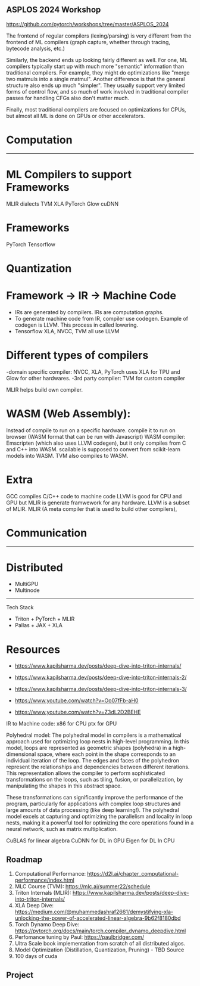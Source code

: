 ## ASPLOS 2024 Workshop

https://github.com/pytorch/workshops/tree/master/ASPLOS_2024

The frontend of regular compilers (lexing/parsing) is very different from the frontend of ML compilers (graph capture, whether through tracing, bytecode analysis, etc.)

Similarly, the backend ends up looking fairly different as well. For one, ML compilers typically start up with much more "semantic" information than traditional compilers. For example, they might do optimizations like "merge two matmuls into a single matmul". Another difference is that the general structure also ends up much "simpler". They usually support very limited forms of control flow, and so much of work involved in traditional compiler passes for handling CFGs also don't matter much.

Finally, most traditional compilers are focused on optimizations for CPUs, but almost all ML is done on GPUs or other accelerators.

# Computation
------------------------------

# ML Compilers to support Frameworks
MLIR dialects
TVM
XLA
PyTorch Glow
cuDNN 

# Frameworks
PyTorch
Tensorflow

# Quantization

# Framework -> IR -> Machine Code
- IRs are generated by compilers. IRs are computation graphs.
- To generate machine code from IR, compiler use codegen. Example of codegen is LLVM. This process in called lowering.
- Tensorflow XLA, NVCC, TVM all use LLVM

# Different types of compilers
-domain specific compiler: NVCC, XLA, PyTorch uses XLA for TPU and Glow for other hardwares.
-3rd party compiler: TVM for custom compiler

MLIR helps build own compiler.

# WASM  (Web Assembly):
Instead of compile to run on a specific hardware. compile it to run on browser (WASM format that can be run with Javascript)
WASM compiler: Emscripten (which also uses LLVM codegen), but it only compiles from C and C++ into WASM. scailable is supposed to convert from scikit-learn models into WASM.
TVM also compiles to WASM.


# Extra
GCC compiles C/C++ code to machine code
LLVM is good for CPU and GPU but MLIR is generate framwework for any hardware. LLVM is a subset of MLIR.
MLIR (A meta compiler that is used to build other compilers), 

# Communication
-----------------------------

# Distributed

- MultiGPU
- Multinode

-------------------------------------------
Tech Stack

- Triton  + PyTorch + MLIR
- Pallas + JAX + XLA

# Resources
- https://www.kapilsharma.dev/posts/deep-dive-into-triton-internals/
- https://www.kapilsharma.dev/posts/deep-dive-into-triton-internals-2/
- https://www.kapilsharma.dev/posts/deep-dive-into-triton-internals-3/

- https://www.youtube.com/watch?v=Oo07fFb-aH0
- https://www.youtube.com/watch?v=Z3dL2D2BEHE

IR to Machine code:
x86 for CPU
ptx for GPU

Polyhedral model:
The polyhedral model in compilers is a mathematical approach used for optimizing loop nests in high-level programming. In this model, loops are represented as geometric shapes (polyhedra) in a high-dimensional space, where each point in the shape corresponds to an individual iteration of the loop. The edges and faces of the polyhedron represent the relationships and dependencies between different iterations. This representation allows the compiler to perform sophisticated transformations on the loops, such as tiling, fusion, or parallelization, by manipulating the shapes in this abstract space. 

These transformations can significantly improve the performance of the program, particularly for applications with complex loop structures and large amounts of data processing (like deep learning!). The polyhedral model excels at capturing and optimizing the parallelism and locality in loop nests, making it a powerful tool for optimizing the core operations found in a neural network, such as matrix multiplication.

CuBLAS for linear algebra
CuDNN for DL in GPU
Eigen for DL In CPU

## Roadmap

1. Computational Performance: https://d2l.ai/chapter_computational-performance/index.html
2. MLC Course (TVM): https://mlc.ai/summer22/schedule
3. Triton Internals (MLIR): https://www.kapilsharma.dev/posts/deep-dive-into-triton-internals/
4. XLA Deep Dive: https://medium.com/@muhammedashraf2661/demystifying-xla-unlocking-the-power-of-accelerated-linear-algebra-9b62f8180dbd
5. Torch Dynamo Deep Dive: https://pytorch.org/docs/main/torch.compiler_dynamo_deepdive.html
6. Perfomance tuning by Paul: https://paulbridger.com/
7. Ultra Scale book implementation from scratch of all distributed algos.
8. Model Optimization (Distillation, Quantization, Pruning) - TBD Source
9. 100 days of cuda

## Project
